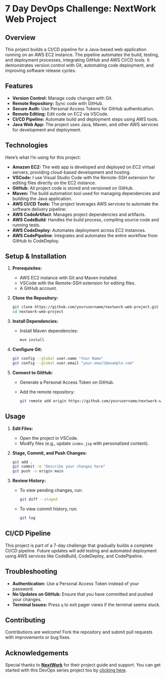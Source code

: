 # 7 Day DevOps Challenge: NextWork Web Project

## Overview
This project builds a CI/CD pipeline for a Java-based web application running on an AWS EC2 instance. The pipeline automates the build, testing, and deployment processes, integrating GitHub and AWS CI/CD tools. It demonstrates version control with Git, automating code deployment, and improving software release cycles.

## Features
- **Version Control:** Manage code changes with Git.
- **Remote Repository:** Sync code with GitHub.
- **Secure Auth:** Use Personal Access Tokens for GitHub authentication.
- **Remote Editing:** Edit code on EC2 via VSCode.
- **CI/CD Pipeline:** Automate build and deployment steps using AWS tools.
- **Java Web App:** The project uses Java, Maven, and other AWS services for development and deployment.

## Technologies
Here’s what I’m using for this project:

- **Amazon EC2:** The web app is developed and deployed on EC2 virtual servers, providing cloud-based development and hosting.
- **VSCode:** I use Visual Studio Code with the Remote-SSH extension for editing files directly on the EC2 instance.
- **GitHub:** All project code is stored and versioned on GitHub.
- **Maven:** The build automation tool used for managing dependencies and building the Java application.
- **AWS CI/CD Tools:** The project leverages AWS services to automate the software delivery pipeline:
- **AWS CodeArtifact**: Manages project dependencies and artifacts.
- **AWS CodeBuild**: Handles the build process, compiling source code and running tests.
- **AWS CodeDeploy**: Automates deployment across EC2 instances.
- **AWS CodePipeline**: Integrates and automates the entire workflow from GitHub to CodeDeploy.

## Setup & Installation

1. **Prerequisites:**
   - AWS EC2 instance with Git and Maven installed.
   - VSCode with the Remote-SSH extension for editing files.
   - A GitHub account.

2. **Clone the Repository:**

   ```bash
   git clone https://github.com/yourusername/nextwork-web-project.git
   cd nextwork-web-project
   ```

3. **Install Dependencies:**
   - Install Maven dependencies:

     ```bash
     mvn install
     ```

4. **Configure Git:**

   ```bash
   git config --global user.name "Your Name"
   git config --global user.email "your.email@example.com"
   ```

5. **Connect to GitHub:**
   - Generate a Personal Access Token on GitHub.
   - Add the remote repository:

     ```bash
     git remote add origin https://github.com/yourusername/nextwork-web-project.git
     ```

## Usage

1. **Edit Files:**
   - Open the project in VSCode.
   - Modify files (e.g., update `index.jsp` with personalized content).

2. **Stage, Commit, and Push Changes:**

   ```bash
   git add .
   git commit -m "Describe your changes here"
   git push -u origin main
   ```

3. **Review History:**
   - To view pending changes, run:

     ```bash
     git diff --staged
     ```

   - To view commit history, run:

     ```bash
     git log
     ```

## CI/CD Pipeline
This project is part of a 7-day challenge that gradually builds a complete CI/CD pipeline. Future updates will add testing and automated deployment using AWS services like CodeBuild, CodeDeploy, and CodePipeline.

## Troubleshooting
- **Authentication:** Use a Personal Access Token instead of your password.
- **No Updates on GitHub:** Ensure that you have committed and pushed your changes.
- **Terminal Issues:** Press `q` to exit pager views if the terminal seems stuck.

## Contributing
Contributions are welcome! Fork the repository and submit pull requests with improvements or bug fixes.

## Acknowledgements
Special thanks to **[NextWork](https://learn.nextwork.org/app)** for their project guide and support. You can get started with this DevOps series project too by [clicking here](https://learn.nextwork.org/projects/aws-devops-vscode?track=high).
